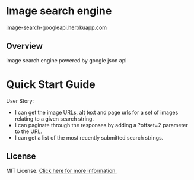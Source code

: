 # Image search engine 
 
[image-search-googleapi.herokuapp.com](https://image-search-googleapi.herokuapp.com)
## Overview

image search engine powered by google json api 

# Quick Start Guide

User Story: 
- I can get the image URLs, alt text and page urls for a set of images relating to a given search string.
- I can paginate through the responses by adding a ?offset=2 parameter to the URL.
- I can get a list of the most recently submitted search strings.

## License

MIT License. [Click here for more information.](LICENSE.md)

